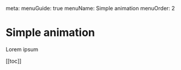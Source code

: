 <route lang="yaml">
meta:
  menuGuide: true
  menuName: Simple animation
  menuOrder: 2
</route>

<div class="content-wrapper">

# Simple animation

Lorem ipsum

</div>

<div class="toc-wrapper">

[[toc]]

</div>